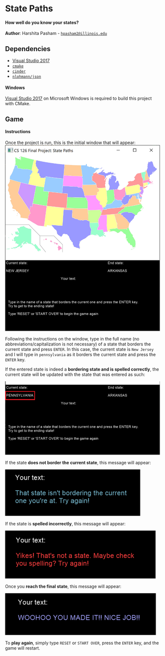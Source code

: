 # State Paths

#### How well do you know your states?

**Author**: Harshita Pasham - [`hpasham2@illinois.edu`](mailto:hpasham2@illinois.edu)

## Dependencies

- [Visual Studio 2017](https://visualstudio.microsoft.com/)
- [`cmake`](https://cmake.org/)
- [`cinder`](https://libcinder.org/)
- [`nlohmann/json`](https://github.com/nlohmann/json)

#### Windows

[Visual Studio 2017](https://visualstudio.microsoft.com/) on Microsoft Windows is required to build this project with CMake.

## Game

#### Instructions

Once the project is run, this is the initial window that will appear:
![start screen](assets/start%20screen.PNG)

Following the instructions on the window, type in the full name (no abbreviations/capitalization is not necessary) of a state that borders the current state and press `ENTER`.
In this case, the current state is `New Jersey` and I will type in `pennsylvania` as it borders the current state and press the `ENTER` key.

If the entered state is indeed a **bordering state and is spelled correctly**, the current state will be updated with the state that was entered as such:

![updated state](assets/updated_current_state.PNG)

If the state **does not border the current state**, this message will appear:

![not bordering](assets/not_bordering.PNG)

If the state is **spelled incorrectly**, this message will appear:

![spelling](assets/spelling.PNG)

Once you **reach the final state**, this message will appear:

![game over](assets/game_over.PNG)

To **play again**, simply type `RESET` or `START OVER`, press the `ENTER` key, and the game will restart.
